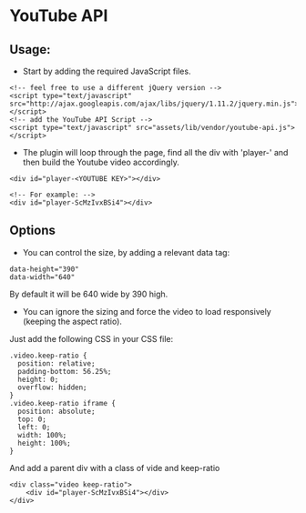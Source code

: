 # YouTube API

## Usage:
- Start by adding the required JavaScript files.

```
<!-- feel free to use a different jQuery version -->
<script type="text/javascript" src="http://ajax.googleapis.com/ajax/libs/jquery/1.11.2/jquery.min.js"></script>
<!-- add the YouTube API Script -->
<script type="text/javascript" src="assets/lib/vendor/youtube-api.js"></script>
```

- The plugin will loop through the page, find all the div with 'player-' and then build the Youtube video accordingly.

```
<div id="player-<YOUTUBE KEY>"></div>

<!-- For example: -->
<div id="player-ScMzIvxBSi4"></div>
```

## Options

- You can control the size, by adding a relevant data tag:
```
data-height="390"
data-width="640"
```
By default it will be 640 wide by 390 high.


- You can ignore the sizing and force the video to load responsively (keeping the aspect ratio).

Just add the following CSS in your CSS file:
```
.video.keep-ratio {
  position: relative;
  padding-bottom: 56.25%;
  height: 0;
  overflow: hidden;
}
.video.keep-ratio iframe {     
  position: absolute;
  top: 0;
  left: 0;
  width: 100%;
  height: 100%;
}
```

And add a parent div with a class of vide and keep-ratio
```
<div class="video keep-ratio">
	<div id="player-ScMzIvxBSi4"></div>
</div>
```